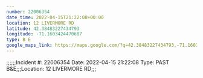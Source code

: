 ```yaml
---
number: 22006354
date_time: 2022-04-15T21:22:08+00:00
location: 12 LIVERMORE RD
latitude: 42.38483227434793
longitude: -71.1603424470687
type: B E
google_maps_link: https://maps.google.com/?q=42.38483227434793,-71.1603424470687
---
```


;;;;;;Incident #: 22006354  Date: 2022-04-15 21:22:08   Type: PAST B&E;;;Location: 12 LIVERMORE RD;;;
